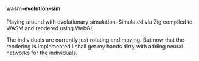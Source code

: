 #### wasm-evolution-sim
Playing around with evolutionary simulation. Simulated via Zig compiled to WASM and rendered using WebGL.

The individuals are currently just rotating and moving.
But now that the rendering is implemented I shall get my hands dirty with adding neural networks for the individuals.
